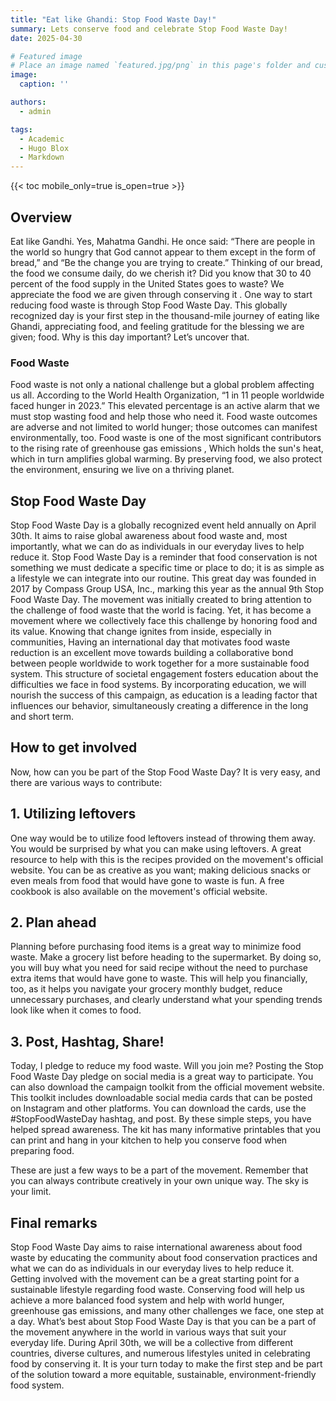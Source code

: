 ```yaml
---
title: "Eat like Ghandi: Stop Food Waste Day!"
summary: Lets conserve food and celebrate Stop Food Waste Day!
date: 2025-04-30

# Featured image
# Place an image named `featured.jpg/png` in this page's folder and customize its options here.
image:
  caption: ''

authors:
  - admin

tags:
  - Academic
  - Hugo Blox
  - Markdown
---
```



{{< toc mobile_only=true is_open=true >}}

## Overview

Eat like Gandhi. Yes, Mahatma Gandhi. He once said: “There are people in the world so hungry that God cannot appear to them except in the form of bread,” and “Be the change you are trying to create.” Thinking of our bread, the food we consume daily, do we cherish it? Did you know that 30 to 40 percent of the food supply in the United States goes to waste? We appreciate the food we are given through conserving it . One way to start reducing food waste is through Stop Food Waste Day. This globally recognized day is your first step in the thousand-mile journey of eating like Ghandi, appreciating food, and feeling gratitude for the blessing we are given; food. Why is this day important? Let’s uncover that.

### Food  Waste

Food waste is not only a national challenge but a global problem affecting us all. According to the World Health Organization, “1 in 11 people worldwide faced hunger in 2023.”  This elevated percentage is an active alarm that we must stop wasting food and help those who need it. Food waste outcomes are adverse and not limited to world hunger; those outcomes can manifest environmentally, too. Food waste is one of the most significant contributors to the rising rate of greenhouse gas emissions , Which holds the sun's heat, which in turn amplifies global warming.  By preserving food, we also protect the environment, ensuring we live on a thriving planet.

## Stop Food Waste Day

Stop Food Waste Day is a globally recognized event held annually on April 30th. It aims to raise global awareness about food waste and, most importantly, what we can do as individuals in our everyday lives to help reduce it. Stop Food Waste Day is a reminder that food conservation is not something we must dedicate a specific time or place to do; it is as simple as a lifestyle we can integrate into our routine. This great day was founded in 2017 by Compass Group USA, Inc., marking this year as the annual 9th Stop Food Waste Day. The movement was initially created to bring attention to the challenge of food waste that the world is facing. Yet, it has become a movement where we collectively face this challenge by honoring food and its value. Knowing that change ignites from inside, especially in communities, Having an international day that motivates food waste reduction is an excellent move towards building a collaborative bond between people worldwide to work together for a more sustainable food system.  This structure of societal engagement fosters education about the difficulties we face in food systems. By incorporating education, we will nourish the success of this campaign, as education is a leading factor that influences our behavior, simultaneously creating a difference in the long and short term. 

## How to get involved

Now, how can you be part of the Stop Food Waste Day? It is very easy, and there are various ways to contribute:

## 1. Utilizing leftovers

One way would be to utilize food leftovers instead of throwing them away. You would be surprised by what you can make using leftovers. A great resource to help with this is the recipes provided on the movement's official website. You can be as creative as you want; making delicious snacks or even meals from food that would have gone to waste is fun. A free cookbook is also available on the movement's official website.

## 2. Plan ahead

Planning before purchasing food items is a great way to minimize food waste. Make a grocery list before heading to the supermarket. By doing so, you will buy what you need for said recipe without the need to purchase extra items that would have gone to waste. This will help you financially, too, as it helps you navigate your grocery monthly budget, reduce unnecessary purchases, and clearly understand what your spending trends look like when it comes to food.

## 3. Post, Hashtag, Share!

Today, I pledge to reduce my food waste. Will you join me? Posting the Stop Food Waste Day pledge on social media is a great way to participate. You can also download the campaign toolkit from the official movement website. This toolkit includes downloadable social media cards that can be posted on Instagram and other platforms. You can download the cards, use the #StopFoodWasteDay hashtag, and post. By these simple steps, you have helped spread awareness. The kit has many informative printables that you can print and hang in your kitchen to help you conserve food when preparing food.

These are just a few ways to be a part of the movement. Remember that you can always contribute creatively in your own unique way. The sky is your limit.

## Final remarks

Stop Food Waste Day aims to raise international awareness about food waste by educating the community about food conservation practices and what we can do as individuals in our everyday lives to help reduce it. Getting involved with the movement can be a great starting point for a sustainable lifestyle regarding food waste. Conserving food will help us achieve a more balanced food system and help with world hunger, greenhouse gas emissions, and many other challenges we face, one step at a day. What’s best about Stop Food Waste Day is that you can be a part of the movement anywhere in the world in various ways that suit your everyday life. During April 30th, we will be a collective from different countries, diverse cultures, and numerous lifestyles united in celebrating food by conserving it. It is your turn today to make the first step and be part of the solution toward a more equitable, sustainable, environment-friendly food system.
